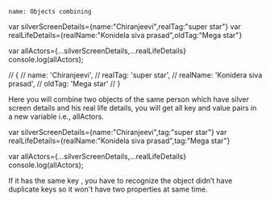 ```ngMeta
name: Objects combining
```


var silverScreenDetails={name:"Chiranjeevi",realTag:"super star"}
var realLifeDetails={realName:"Konidela siva prasad",oldTag:"Mega star"}
 
var allActors={...silverScreenDetails,...realLifeDetails}
console.log(allActors);

// {
//   name: 'Chiranjeevi',
//   realTag: 'super star',
//   realName: 'Konidera siva prasad',
//   oldTag: 'Mega star'
// }
 
Here you will combine two objects of the same person which have silver screen details and his real life details, you will get all key and value pairs in a new variable i.e., allActors.

var silverScreenDetails={name:"Chiranjeevi",tag:"super star"}
var realLifeDetails={realName:"Konidela siva prasad",tag:"Mega star"}
 
var allActors={...silverScreenDetails,...realLifeDetails}
console.log(allActors);

If it has the same key , you have to recognize the object didn’t have duplicate keys so it won't have two properties at same time.

